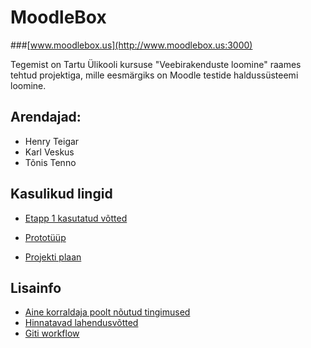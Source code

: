 # MoodleBox 

###[www.moodlebox.us](http://www.moodlebox.us:3000)

Tegemist on Tartu Ülikooli kursuse "Veebirakenduste loomine" raames tehtud projektiga, mille eesmärgiks on Moodle testide haldussüsteemi loomine.

## Arendajad:
* Henry Teigar
* Karl Veskus
* Tõnis Tenno

## Kasulikud lingid
- [Etapp 1 kasutatud võtted](https://github.com/karlveskus/moodlebox/wiki/Etapp-1)

- [Prototüüp](https://github.com/karlveskus/moodlebox/wiki/Visuaalne-protot%C3%BC%C3%BCp)
- [Projekti plaan](https://github.com/karlveskus/moodlebox/wiki/Plaan)


## Lisainfo
- [Aine korraldaja poolt nõutud tingimused](https://github.com/karlveskus/moodlebox/wiki/Aine-korraldaja-poolt-n%C3%B5utud-tingimused)
- [Hinnatavad lahendusvõtted](https://github.com/karlveskus/moodlebox/wiki/Hinnatavad-lahendusv%C3%B5tted-ja-%C3%BClesanded)
- [Giti workflow](https://github.com/karlveskus/moodlebox/wiki/Git-workflow)
